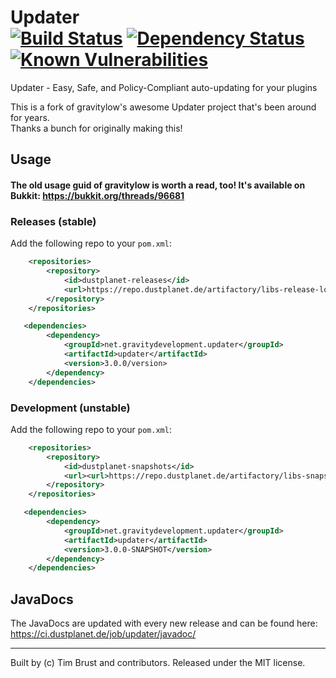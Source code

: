 Updater  
[![Build Status](https://ci.dustplanet.de/job/updater/badge/icon)](https://ci.dustplanet.de/job/updater/)
[![Dependency Status](https://beta.gemnasium.com/badges/github.com/timbru31/updater.svg)](https://beta.gemnasium.com/projects/github.com/timbru31/updater)
[![Known Vulnerabilities](https://snyk.io/test/github/timbru31/updater/badge.svg)](https://snyk.io/test/github/timbru31/updater)
===

Updater - Easy, Safe, and Policy-Compliant auto-updating for your plugins

This is a fork of gravitylow's awesome Updater project that's been around for years.  
Thanks a bunch for originally making this!

## Usage 

#### The old usage guid of gravitylow is worth a read, too! It's available on Bukkit: https://bukkit.org/threads/96681

### Releases (stable)

Add the following repo to your `pom.xml`:

```xml
    <repositories>
        <repository>
            <id>dustplanet-releases</id>
            <url>https://repo.dustplanet.de/artifactory/libs-release-local</url>
        </repository>
    </repositories>

   <dependencies>
        <dependency>
            <groupId>net.gravitydevelopment.updater</groupId>
            <artifactId>updater</artifactId>
            <version>3.0.0/version>
        </dependency>
    </dependencies>
```

### Development (**unstable**)

Add the following repo to your `pom.xml`:

```xml
    <repositories>
        <repository>
            <id>dustplanet-snapshots</id>
            <url><url>https://repo.dustplanet.de/artifactory/libs-snapshot-local/</url>
        </repository>
    </repositories>

   <dependencies>
        <dependency>
            <groupId>net.gravitydevelopment.updater</groupId>
            <artifactId>updater</artifactId>
            <version>3.0.0-SNAPSHOT</version>
        </dependency>
    </dependencies>
```

## JavaDocs

The JavaDocs are updated with every new release and can be found here: https://ci.dustplanet.de/job/updater/javadoc/

---
Built by (c) Tim Brust and contributors. Released under the MIT license.
